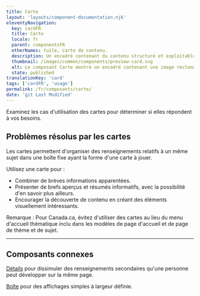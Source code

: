 ```yaml
---
title: Carte
layout: 'layouts/component-documentation.njk'
eleventyNavigation:
  key: cardFR
  title: Carte
  locale: fr
  parent: componentsFR
  otherNames: tuile, carte de contenu.
  description: Un encadré contenant du contenu structuré et exploitable sur un sujet unique.
  thumbnail: /images/common/components/preview-card.svg
  alt: Le composant Carte montre un encadré contenant une image rectangulaire dans la moitié supérieure. Juste en dessous se trouve une barre bleue rectangulaire occupant les trois quarts de la largeur de l'encadré et représentant le titre de la carte. Encore en dessous, deux barres grises plus longues l'une au-dessus de l'autre représentent respectivement la zone consacrée au contexte et la zone consacrée aux métadonnées.
  state: published
translationKey: 'card'
tags: ['cardFR', 'usage']
permalink: /fr/composants/carte/
date: 'git Last Modified'
---
```


Examinez les cas d'utilisation des cartes pour déterminer si elles répondent à vos besoins.

## Problèmes résolus par les cartes

Les cartes permettent d'organiser des renseignements relatifs à un même sujet dans une boîte fixe ayant la forme d'une carte à jouer.

Utilisez une carte pour :

- Combiner de brèves informations apparentées.
- Présenter de brefs aperçus et résumés informatifs, avec la possibilité d'en savoir plus ailleurs.
- Encourager la découverte de contenu en créant des éléments visuellement intéressants.

Remarque : Pour Canada.ca, évitez d'utiliser des cartes au lieu du menu d'accueil thématique inclu dans les modèles de page d'accueil et de page de thème et de sujet.

<hr/>

## Composants connexes

<a href="{{ links.details }}">Détails</a> pour dissimuler des renseignements secondaires qu'une personne peut développer sur la même page.

<a href="{{ links.container }}">Boîte</a> pour des affichages simples à largeur définie.
